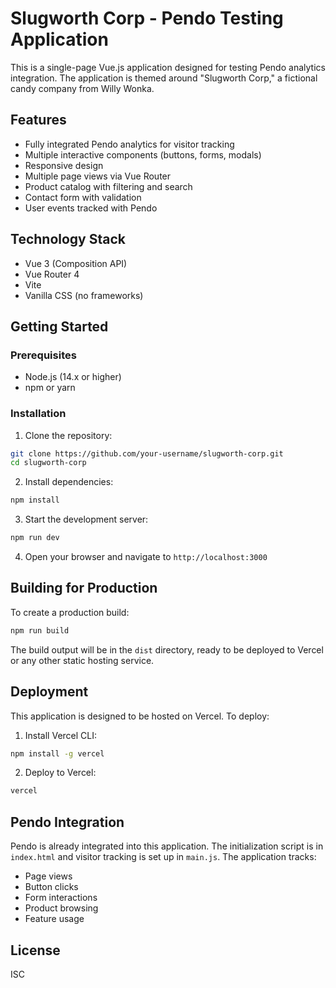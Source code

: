 # Slugworth Corp - Pendo Testing Application

This is a single-page Vue.js application designed for testing Pendo analytics integration. The application is themed around "Slugworth Corp," a fictional candy company from Willy Wonka.

## Features

- Fully integrated Pendo analytics for visitor tracking
- Multiple interactive components (buttons, forms, modals)
- Responsive design
- Multiple page views via Vue Router
- Product catalog with filtering and search
- Contact form with validation
- User events tracked with Pendo

## Technology Stack

- Vue 3 (Composition API)
- Vue Router 4
- Vite
- Vanilla CSS (no frameworks)

## Getting Started

### Prerequisites

- Node.js (14.x or higher)
- npm or yarn

### Installation

1. Clone the repository:
```bash
git clone https://github.com/your-username/slugworth-corp.git
cd slugworth-corp
```

2. Install dependencies:
```bash
npm install
```

3. Start the development server:
```bash
npm run dev
```

4. Open your browser and navigate to `http://localhost:3000`

## Building for Production

To create a production build:

```bash
npm run build
```

The build output will be in the `dist` directory, ready to be deployed to Vercel or any other static hosting service.

## Deployment

This application is designed to be hosted on Vercel. To deploy:

1. Install Vercel CLI:
```bash
npm install -g vercel
```

2. Deploy to Vercel:
```bash
vercel
```

## Pendo Integration

Pendo is already integrated into this application. The initialization script is in `index.html` and visitor tracking is set up in `main.js`. The application tracks:

- Page views
- Button clicks
- Form interactions
- Product browsing
- Feature usage

## License

ISC 